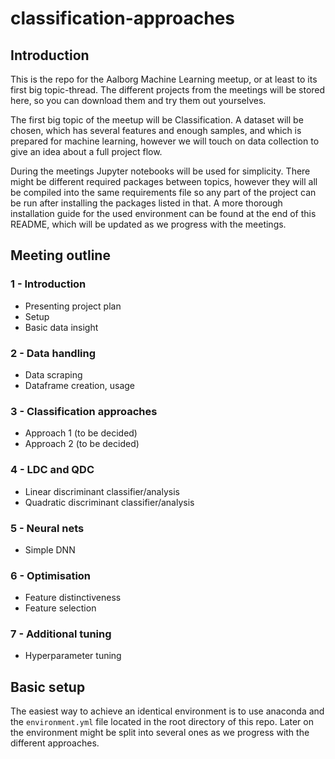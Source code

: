 # classification-approaches
## Introduction
This is the repo for the Aalborg Machine Learning meetup, or at least to its first big topic-thread. The different projects from the meetings will be stored here, so you can download them and try them out yourselves.

The first big topic of the meetup will be Classification. A dataset will be chosen, which has several features and enough samples, and which is prepared for machine learning, however we will touch on data collection to give an idea about a full project flow.

During the meetings Jupyter notebooks will be used for simplicity. There might be different required packages between topics, however they will all be compiled into the same requirements file so any part of the project can be run after installing the packages listed in that. A more thorough installation guide for the used environment can be found at the end of this README, which will be updated as we progress with the meetings.

## Meeting outline
### 1 - Introduction
- Presenting project plan
- Setup
- Basic data insight

### 2 - Data handling
- Data scraping
- Dataframe creation, usage

### 3 - Classification approaches
- Approach 1 (to be decided)
- Approach 2 (to be decided)

### 4 - LDC and QDC
- Linear discriminant classifier/analysis
- Quadratic discriminant classifier/analysis

### 5 - Neural nets
- Simple DNN

### 6 - Optimisation
- Feature distinctiveness
- Feature selection

### 7 - Additional tuning
- Hyperparameter tuning

## Basic setup
The easiest way to achieve an identical environment is to use anaconda and the ```environment.yml``` file located in the root directory of this repo. Later on the environment might be split into several ones as we progress with the different approaches.